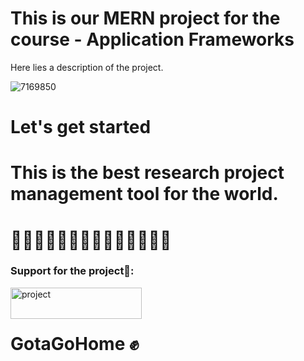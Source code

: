 # This is our MERN project for the course - Application Frameworks

Here lies a description of the project.

![7169850](https://user-images.githubusercontent.com/89182652/165149196-897064ce-9b61-455e-86ba-676ea590a980.png)

# Let's get started

# This is the best research project management tool for the world.

# 💪💪💪💪💪💪💪💪💪💪💪💪💪💪

<h3 align="left">Support for the project🙂:</h3>
<p><a href="https://www.buymeacoffee.com/ramith"> <img align="left" src="https://cdn.buymeacoffee.com/buttons/v2/default-yellow.png" height="50" width="210" alt="project" /></a></p><br><br>

# GotaGoHome ✊